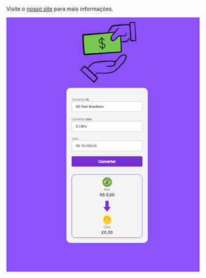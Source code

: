 <p>Visite o <a href="https://daltro-renan.github.io/Conversor-de-Moedas/">nosso site</a> para mais informações.</p>
<img src= "./assets/tela-do-site.png" >
